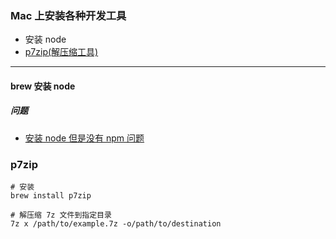 ### Mac 上安装各种开发工具

- 安装 node
- [p7zip(解压缩工具)](#p7zip)


---

#### brew 安装 node

##### 问题

- [安装 node 但是没有 npm 问题](https://juejin.cn/post/6844904127584026638)

### p7zip

```shell
# 安装
brew install p7zip

# 解压缩 7z 文件到指定目录
7z x /path/to/example.7z -o/path/to/destination

```

